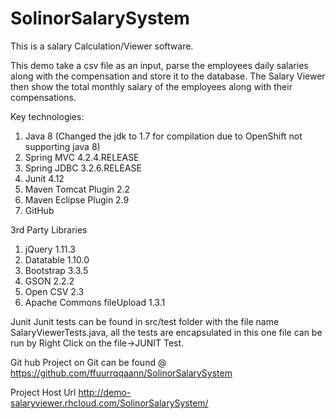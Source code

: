 # SolinorSalarySystem
This is a salary Calculation/Viewer software.

This demo take a csv file as an input, parse the employees daily salaries along with
the compensation and store it to the database. The Salary Viewer then show the total
monthly salary of the employees along with their compensations.

Key technologies:

1. Java 8 (Changed the jdk to 1.7 for compilation due to OpenShift not supporting java 8)
2. Spring MVC 4.2.4.RELEASE
3. Spring JDBC 3.2.6.RELEASE
4. Junit 4.12
5. Maven Tomcat Plugin 2.2
6. Maven Eclipse Plugin 2.9
6. GitHub
	
3rd Party Libraries

1. jQuery 1.11.3
2. Datatable 1.10.0
3. Bootstrap 3.3.5
4. GSON 2.2.2
5. Open CSV 2.3
6. Apache Commons fileUpload 1.3.1

Junit
Junit tests can be found in src/test folder with the file name SalaryViewerTests.java, all the tests are encapsulated in this one file can be run by Right Click on the file->JUNIT Test.

Git hub
Project on Git can be found @ https://github.com/ffuurrqqaann/SolinorSalarySystem

Project Host Url
http://demo-salaryviewer.rhcloud.com/SolinorSalarySystem/
